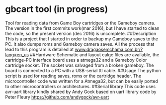 # gbcart tool (in progress)
Tool for reading data from Game Boy cartridges or the Gameboy camera. The version in the first commits work(mar 2016), but I have started to clean the code, so the present version (dec 2016) is uncomplete. 
##Description
This is a project that I started in order to backup my Gameboy saves to the PC. It also dumps roms and Gameboy camera saves. All the process that lead to this program is detailed at www.dragaosemchama.com.br/?lang=en_us
##Hardware
Schematic and layout ealge files are available, the cartridge-PC interface board uses a atmega32 and a Gameboy Color cartridge socket. The socket was salvaged from a broken gameboy. The board is connected to a PC with a USB-serial ttl cable.
##Usage
The python script is used for reading saves, roms or the cartridge header. The microcontroller code was written for a Atmega32, but can be easily ported to other microcontrollers or architectures.
##Serial library
This code uses avr-uart library kindly shared by Andy Gock based on uart library code by Peter Fleury
https://github.com/andygock/avr-uart
